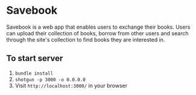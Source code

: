 Savebook
=============

Savebook is a web app that enables users to exchange their books. Users can upload their collection of books, borrow from other users and search through the site's collection to find books they are interested in.

## To start server

1. `bundle install`
2. `shotgun -p 3000 -o 0.0.0.0`
3. Visit `http://localhost:3000/` in your browser
